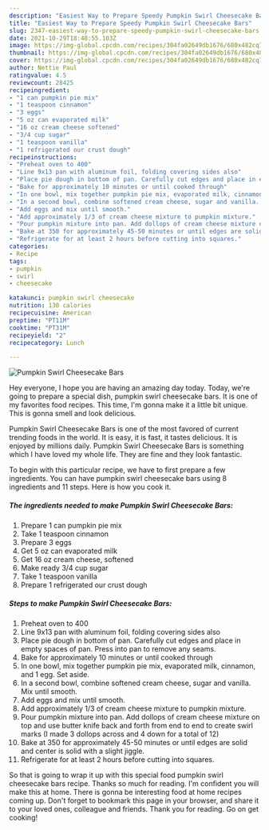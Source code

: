 ```yaml
---
description: "Easiest Way to Prepare Speedy Pumpkin Swirl Cheesecake Bars"
title: "Easiest Way to Prepare Speedy Pumpkin Swirl Cheesecake Bars"
slug: 2347-easiest-way-to-prepare-speedy-pumpkin-swirl-cheesecake-bars
date: 2021-10-29T18:48:55.103Z
image: https://img-global.cpcdn.com/recipes/304fa02649db1676/680x482cq70/pumpkin-swirl-cheesecake-bars-recipe-main-photo.jpg
thumbnail: https://img-global.cpcdn.com/recipes/304fa02649db1676/680x482cq70/pumpkin-swirl-cheesecake-bars-recipe-main-photo.jpg
cover: https://img-global.cpcdn.com/recipes/304fa02649db1676/680x482cq70/pumpkin-swirl-cheesecake-bars-recipe-main-photo.jpg
author: Nettie Paul
ratingvalue: 4.5
reviewcount: 28425
recipeingredient:
- "1 can pumpkin pie mix"
- "1 teaspoon cinnamon"
- "3 eggs"
- "5 oz can evaporated milk"
- "16 oz cream cheese softened"
- "3/4 cup sugar"
- "1 teaspoon vanilla"
- "1 refrigerated our crust dough"
recipeinstructions:
- "Preheat oven to 400"
- "Line 9x13 pan with aluminum foil, folding covering sides also"
- "Place pie dough in bottom of pan. Carefully cut edges and place in empty spaces of pan. Press into pan to remove any seams."
- "Bake for approximately 10 minutes or until cooked through"
- "In one bowl, mix together pumpkin pie mix, evaporated milk, cinnamon, and 1 egg. Set aside."
- "In a second bowl, combine softened cream cheese, sugar and vanilla. Mix until smooth."
- "Add eggs and mix until smooth."
- "Add approximately 1/3 of cream cheese mixture to pumpkin mixture."
- "Pour pumpkin mixture into pan. Add dollops of cream cheese mixture on top and use butter knife back and forth from end to end to create swirl marks (I made 3 dollops across and 4 down for a total of 12)"
- "Bake at 350 for approximately 45-50 minutes or until edges are solid and center is solid with a slight jiggle."
- "Refrigerate for at least 2 hours before cutting into squares."
categories:
- Recipe
tags:
- pumpkin
- swirl
- cheesecake

katakunci: pumpkin swirl cheesecake 
nutrition: 130 calories
recipecuisine: American
preptime: "PT11M"
cooktime: "PT31M"
recipeyield: "2"
recipecategory: Lunch

---
```



![Pumpkin Swirl Cheesecake Bars](https://img-global.cpcdn.com/recipes/304fa02649db1676/680x482cq70/pumpkin-swirl-cheesecake-bars-recipe-main-photo.jpg)

Hey everyone, I hope you are having an amazing day today. Today, we're going to prepare a special dish, pumpkin swirl cheesecake bars. It is one of my favorites food recipes. This time, I'm gonna make it a little bit unique. This is gonna smell and look delicious.

Pumpkin Swirl Cheesecake Bars is one of the most favored of current trending foods in the world. It is easy, it is fast, it tastes delicious. It is enjoyed by millions daily. Pumpkin Swirl Cheesecake Bars is something which I have loved my whole life. They are fine and they look fantastic.




To begin with this particular recipe, we have to first prepare a few ingredients. You can have pumpkin swirl cheesecake bars using 8 ingredients and 11 steps. Here is how you cook it.

<!--inarticleads1-->

##### The ingredients needed to make Pumpkin Swirl Cheesecake Bars:

1. Prepare 1 can pumpkin pie mix
1. Take 1 teaspoon cinnamon
1. Prepare 3 eggs
1. Get 5 oz can evaporated milk
1. Get 16 oz cream cheese, softened
1. Make ready 3/4 cup sugar
1. Take 1 teaspoon vanilla
1. Prepare 1 refrigerated our crust dough




<!--inarticleads2-->

##### Steps to make Pumpkin Swirl Cheesecake Bars:

1. Preheat oven to 400
1. Line 9x13 pan with aluminum foil, folding covering sides also
1. Place pie dough in bottom of pan. Carefully cut edges and place in empty spaces of pan. Press into pan to remove any seams.
1. Bake for approximately 10 minutes or until cooked through
1. In one bowl, mix together pumpkin pie mix, evaporated milk, cinnamon, and 1 egg. Set aside.
1. In a second bowl, combine softened cream cheese, sugar and vanilla. Mix until smooth.
1. Add eggs and mix until smooth.
1. Add approximately 1/3 of cream cheese mixture to pumpkin mixture.
1. Pour pumpkin mixture into pan. Add dollops of cream cheese mixture on top and use butter knife back and forth from end to end to create swirl marks (I made 3 dollops across and 4 down for a total of 12)
1. Bake at 350 for approximately 45-50 minutes or until edges are solid and center is solid with a slight jiggle.
1. Refrigerate for at least 2 hours before cutting into squares.




So that is going to wrap it up with this special food pumpkin swirl cheesecake bars recipe. Thanks so much for reading. I'm confident you will make this at home. There is gonna be interesting food at home recipes coming up. Don't forget to bookmark this page in your browser, and share it to your loved ones, colleague and friends. Thank you for reading. Go on get cooking!
